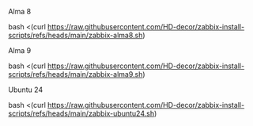 Alma 8

bash <(curl https://raw.githubusercontent.com/HD-decor/zabbix-install-scripts/refs/heads/main/zabbix-alma8.sh)


Alma 9

bash <(curl https://raw.githubusercontent.com/HD-decor/zabbix-install-scripts/refs/heads/main/zabbix-alma9.sh)

Ubuntu 24

bash <(curl https://raw.githubusercontent.com/HD-decor/zabbix-install-scripts/refs/heads/main/zabbix-ubuntu24.sh)
